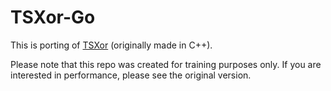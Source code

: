 # TSXor-Go

This is porting of [TSXor](https://github.com/andybbruno/TSXor) (originally made in C++). 

Please note that this repo was created for training purposes only. If you are interested in performance, please see the original version.
